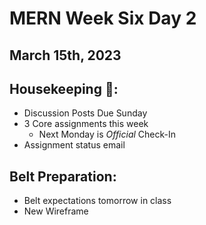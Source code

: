 # MERN Week Six Day 2
## March 15th, 2023

## Housekeeping 🧹:
- Discussion Posts Due Sunday
- 3 Core assignments this week
    - Next Monday is *Official* Check-In
- Assignment status email

## Belt Preparation:
- Belt expectations tomorrow in class
- New Wireframe